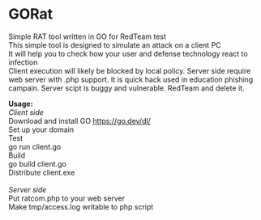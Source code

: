 # GORat
Simple RAT tool written in GO for RedTeam test    
This simple tool is designed to simulate an attack on a client PC   
It will help you to check how your user and defense technology react to infection  
Client execution will likely be blocked by local policy. Server side require web server with .php support. It is quick hack used in education phishing campain. Server scipt is buggy and vulnerable.
RedTeam and delete it.

**Usage:**  
*Client side*   
Download and install GO https://go.dev/dl/ <br> 
Set up your domain  
Test<br> 
go run client.go <br> 
Build<br> 
go build client.go <br> 
Distribute client.exe <br> 
 <br> 
*Server side*   
Put ratcom.php to your web server <br> 
Make tmp/access.log writable to php script  <br> 
